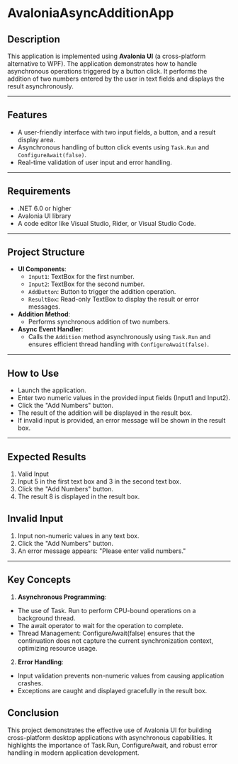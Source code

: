 # AvaloniaAsyncAdditionApp

## Description

This application is implemented using **Avalonia UI** (a cross-platform alternative to WPF). The application demonstrates how to handle asynchronous operations triggered by a button click. It performs the addition of two numbers entered by the user in text fields and displays the result asynchronously.

---

## Features

- A user-friendly interface with two input fields, a button, and a result display area.
- Asynchronous handling of button click events using `Task.Run` and `ConfigureAwait(false)`.
- Real-time validation of user input and error handling.

---

## Requirements

- .NET 6.0 or higher
- Avalonia UI library
- A code editor like Visual Studio, Rider, or Visual Studio Code.

---

## Project Structure

- **UI Components**:
  - `Input1`: TextBox for the first number.
  - `Input2`: TextBox for the second number.
  - `AddButton`: Button to trigger the addition operation.
  - `ResultBox`: Read-only TextBox to display the result or error messages.
- **Addition Method**:
  - Performs synchronous addition of two numbers.
- **Async Event Handler**:
  - Calls the `Addition` method asynchronously using `Task.Run` and ensures efficient thread handling with `ConfigureAwait(false)`.

---

## How to Use
- Launch the application.
- Enter two numeric values in the provided input fields (Input1 and Input2).
- Click the "Add Numbers" button.
- The result of the addition will be displayed in the result box.
- If invalid input is provided, an error message will be shown in the result box.

---

## Expected Results
1. Valid Input
2. Input 5 in the first text box and 3 in the second text box.
3. Click the "Add Numbers" button.
4. The result 8 is displayed in the result box.

## Invalid Input
1. Input non-numeric values in any text box.
2. Click the "Add Numbers" button.
3. An error message appears: "Please enter valid numbers."

---

##  Key Concepts
1. **Asynchronous Programming**:

- The use of Task. Run to perform CPU-bound operations on a background thread.
- The await operator to wait for the operation to complete.
- Thread Management:
    ConfigureAwait(false) ensures that the continuation does not capture the current synchronization context, optimizing resource usage.

2. **Error Handling**:

- Input validation prevents non-numeric values from causing application crashes.
- Exceptions are caught and displayed gracefully in the result box.

## Conclusion

This project demonstrates the effective use of Avalonia UI for building cross-platform desktop applications with asynchronous capabilities. It highlights the importance of Task.Run, ConfigureAwait, and robust error handling in modern application development.







